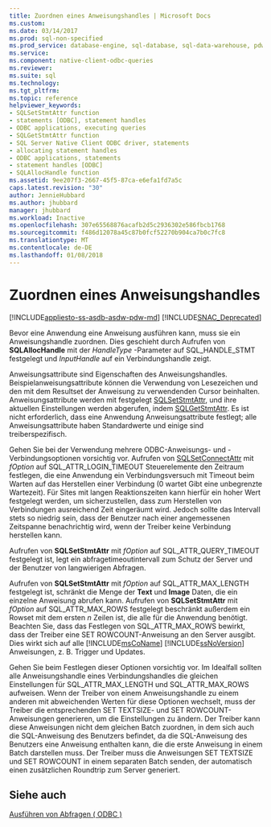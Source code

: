 ```yaml
---
title: Zuordnen eines Anweisungshandles | Microsoft Docs
ms.custom: 
ms.date: 03/14/2017
ms.prod: sql-non-specified
ms.prod_service: database-engine, sql-database, sql-data-warehouse, pdw
ms.service: 
ms.component: native-client-odbc-queries
ms.reviewer: 
ms.suite: sql
ms.technology: 
ms.tgt_pltfrm: 
ms.topic: reference
helpviewer_keywords:
- SQLSetStmtAttr function
- statements [ODBC], statement handles
- ODBC applications, executing queries
- SQLGetStmtAttr function
- SQL Server Native Client ODBC driver, statements
- allocating statement handles
- ODBC applications, statements
- statement handles [ODBC]
- SQLAllocHandle function
ms.assetid: 9ee207f3-2667-45f5-87ca-e6efa1fd7a5c
caps.latest.revision: "30"
author: JennieHubbard
ms.author: jhubbard
manager: jhubbard
ms.workload: Inactive
ms.openlocfilehash: 307e65568876acafb2d5c2936302e586fbcb1768
ms.sourcegitcommit: f486d12078a45c87b0fcf52270b904ca7b0c7fc8
ms.translationtype: MT
ms.contentlocale: de-DE
ms.lasthandoff: 01/08/2018
---
```

# <a name="allocating-a-statement-handle"></a>Zuordnen eines Anweisungshandles
[!INCLUDE[appliesto-ss-asdb-asdw-pdw-md](../../includes/appliesto-ss-asdb-asdw-pdw-md.md)]
[!INCLUDE[SNAC_Deprecated](../../includes/snac-deprecated.md)]

  Bevor eine Anwendung eine Anweisung ausführen kann, muss sie ein Anweisungshandle zuordnen. Dies geschieht durch Aufrufen von **SQLAllocHandle** mit der *HandleType* -Parameter auf SQL_HANDLE_STMT festgelegt und *InputHandle* auf ein Verbindungshandle zeigt.  
  
 Anweisungsattribute sind Eigenschaften des Anweisungshandles. Beispielanweisungsattribute können die Verwendung von Lesezeichen und den mit dem Resultset der Anweisung zu verwendenden Cursor beinhalten. Anweisungsattribute werden mit festgelegt [SQLSetStmtAttr](../../relational-databases/native-client-odbc-api/sqlsetstmtattr.md), und ihre aktuellen Einstellungen werden abgerufen, indem [SQLGetStmtAttr](../../relational-databases/native-client-odbc-api/sqlgetstmtattr.md). Es ist nicht erforderlich, dass eine Anwendung Anweisungsattribute festlegt; alle Anweisungsattribute haben Standardwerte und einige sind treiberspezifisch.  
  
 Gehen Sie bei der Verwendung mehrere ODBC-Anweisungs- und -Verbindungsoptionen vorsichtig vor. Aufrufen von [SQLSetConnectAttr](../../relational-databases/native-client-odbc-api/sqlsetconnectattr.md) mit *fOption* auf SQL_ATTR_LOGIN_TIMEOUT Steuerelemente den Zeitraum festlegen, die eine Anwendung ein Verbindungsversuch mit Timeout beim Warten auf das Herstellen einer Verbindung (0 wartet Gibt eine unbegrenzte Wartezeit). Für Sites mit langen Reaktionszeiten kann hierfür ein hoher Wert festgelegt werden, um sicherzustellen, dass zum Herstellen von Verbindungen ausreichend Zeit eingeräumt wird. Jedoch sollte das Intervall stets so niedrig sein, dass der Benutzer nach einer angemessenen Zeitspanne benachrichtig wird, wenn der Treiber keine Verbindung herstellen kann.  
  
 Aufrufen von **SQLSetStmtAttr** mit *fOption* auf SQL_ATTR_QUERY_TIMEOUT festgelegt ist, legt ein abfragetimeoutintervall zum Schutz der Server und der Benutzer von langwierigen Abfragen.  
  
 Aufrufen von **SQLSetStmtAttr** mit *fOption* auf SQL_ATTR_MAX_LENGTH festgelegt ist, schränkt die Menge der **Text** und **Image** Daten, die ein einzelne Anweisung abrufen kann. Aufrufen von **SQLSetStmtAttr** mit *fOption* auf SQL_ATTR_MAX_ROWS festgelegt beschränkt außerdem ein Rowset mit dem ersten  *n*  Zeilen ist, die alle für die Anwendung benötigt. Beachten Sie, dass das Festlegen von SQL_ATTR_MAX_ROWS bewirkt, dass der Treiber eine SET ROWCOUNT-Anweisung an den Server ausgibt. Dies wirkt sich auf alle [!INCLUDE[msCoName](../../includes/msconame-md.md)] [!INCLUDE[ssNoVersion](../../includes/ssnoversion-md.md)] Anweisungen, z. B. Trigger und Updates.  
  
 Gehen Sie beim Festlegen dieser Optionen vorsichtig vor. Im Idealfall sollten alle Anweisungshandle eines Verbindungshandles die gleichen Einstellungen für SQL_ATTR_MAX_LENGTH und SQL_ATTR_MAX_ROWS aufweisen. Wenn der Treiber von einem Anweisungshandle zu einem anderen mit abweichenden Werten für diese Optionen wechselt, muss der Treiber die entsprechenden SET TEXTSIZE- und SET ROWCOUNT-Anweisungen generieren, um die Einstellungen zu ändern. Der Treiber kann diese Anweisungen nicht dem gleichen Batch zuordnen, in dem sich auch die SQL-Anweisung des Benutzers befindet, da die SQL-Anweisung des Benutzers eine Anweisung enthalten kann, die die erste Anweisung in einem Batch darstellen muss. Der Treiber muss die Anweisungen SET TEXTSIZE und SET ROWCOUNT in einem separaten Batch senden, der automatisch einen zusätzlichen Roundtrip zum Server generiert.  
  
## <a name="see-also"></a>Siehe auch  
 [Ausführen von Abfragen &#40; ODBC &#41;](../../relational-databases/native-client-odbc-queries/executing-queries-odbc.md)  
  
  
